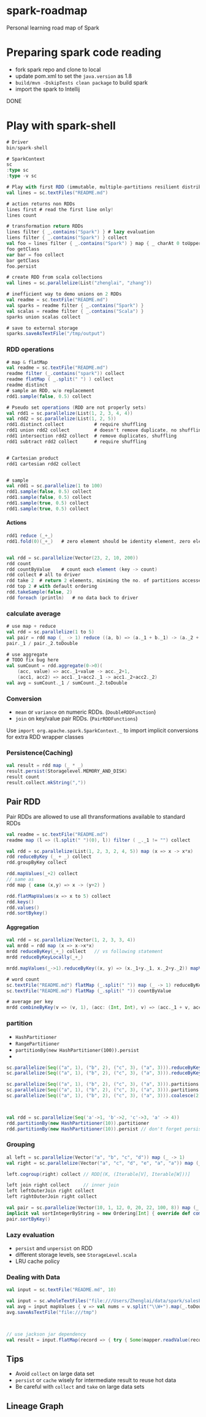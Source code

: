 # spark-roadmap
Personal learning road map of Spark

# Preparing spark code reading
* fork spark repo and clone to local
* update pom.xml to set the `java.version` as 1.8
* `build/mvn -DskipTests clean package` to build spark
* import the spark to Intellij 

DONE 

# Play with spark-shell

```scala
# Driver 
bin/spark-shell

# SparkContext
sc
:type sc
:type -v sc

# Play with first RDD (immutable, multiple-partitions resilient distributed data set)
val lines = sc.textFiles("README.md")

# action returns non RDDs
lines first	# read the first line only!
lines count

# transformation return RDDs
lines filter { _.contains("Spark") } # lazy evaluation
liens filter { _.contains("Spark") } collect
val foo = lines filter { _.contains("Spark") } map { _ charAt 0 toUpper }  # chain of transformations
foo getClass
var bar = foo collect
bar getClass
foo.persist

# create RDD from scala collections
val lines = sc.parallelize(List("zhenglai", "zhang"))

# inefficient way to demo unions on 2 RDDs
val readme = sc.textFile("README.md")
val sparks = readme filter { _.contains("Spark") }
val scalas = readme filter { _.contains("Scala") }
sparks union scalas collect

# save to external storage
sparks.saveAsTextFile("/tmp/output")
```



### RDD operations

```scala
# map & flatMap
val readme = sc.textFile("README.md")
readme filter (_.contains("spark")) collect
readme flatMap ( _.split(" ") ) collect
readme distinct
# sample an RDD, w/o replacement
rdd1.sample(false, 0.5) collect

# Pseudo set operations (RDD are not properly sets)
val rdd1 = sc.parallelize(List(1, 2, 3, 4, 4))
val rdd2 = sc.parallelize(List(1, 2, 5))
rdd1.distinct.collect			# require shuffling
rdd1 union rdd2 collect			# doesn't remove duplicate, no shuffling
rdd1 intersection rdd2 collect  # remove duplicates, shuffling
rdd1 subtract rdd2 collect		# require shuffling	


# Cartesian product
rdd1 cartesian rdd2 collect


# sample
val rdd1 = sc.parallelize(1 to 100)
rdd1.sample(false, 0.5) collect
rdd1.sample(false, 0.5) collect
rdd1.sample(true, 0.5) collect
rdd1.sample(true, 0.5) collect
```

#### Actions

```scala
rdd1 reduce (_+_)
rdd1.fold(0)(_+_)	# zero element should be identity element, zero element is passed to each partition as intial value


val rdd = sc.parallelize(Vector(23, 2, 10, 200))
rdd count
rdd countByValue	# count each element (key -> count)
rdd collect	# all to driver
rdd take 2	# return 2 elements, miniming the no. of partitions accessed
rdd top 2 # with default ordering
rdd.takeSample(false, 2)
rdd foreach (println)	# no data back to driver

```



### calculate average
```scala
# use map + reduce
val rdd = sc.parallelize(1 to 5)
val pair = rdd map (_ -> 1) reduce ((a, b) => (a._1 + b._1) -> (a._2 + b._2))
pair._1 / pair._2.toDouble

# use aggregate
# TODO fix bug here
val sumCount = rdd.aggregate(0->0)(
    (acc, value) => acc._1+value -> acc._2+1, 
    (acc1, acc2) => acc1._1+acc2._1 -> acc1._2+acc2._2)
val avg = sumCount._1 / sumCount._2.toDouble
```


### Conversion

* `mean` or `variance` on numeric RDDs. (`DoubleRDDFunction`)
* `join` on key/value pair RDDs. (`PairRDDFunctions`)

Use `import org.apache.spark.SparkContext._` to import implicit conversions for extra RDD wrapper classes

### Persistence(Caching)

```scala
val result = rdd map (_ * _)
result.persist(Storagelevel.MEMORY_AND_DISK)
result count
result.collect.mkString(","))
```

## Pair RDD
Pair RDDs are allowed to use all thransformations available to standard RDDs
```scala
val readme = sc.textFile("README.md")
readme map (l => (l.split(" ")(0), l)) filter ( _._1 != "") collect

val rdd = sc.parallelize(List(1, 2, 3, 2, 4, 5)) map (x => x -> x*x)
rdd reduceByKey (_ + _) collect
rdd.groupByKey collect

rdd.mapValues(_+2) collect
// same as 
rdd map { case (x,y) => x -> (y+2) }

rdd.flatMapValues(x => x to 5) collect
rdd.keys()
rdd.values()
rdd.sortBykey()
```

#### Aggregation
```scala
val rdd = sc.parallelize(Vector(1, 2, 3, 3, 4))
val mrdd = rdd map (x => x->x*x)
mrdd reduceByKey(_+_) collect	// vs following statement
mrdd reduceByKeyLocally(_+_)

mrdd.mapValues(_->1).reduceByKey((x, y) => (x._1+y._1, x._2+y._2)) mapValues (x => x._1 / x._2) collect

# word count
sc.textFile("README.md") flatMap (_.split(" ")) map (_ -> 1) reduceByKey { (x, y) => x + y } collect	
sc.textFile("README.md") flatMap (_.split(" ")) countByValue

# average per key
mrdd combineByKey(v => (v, 1), (acc: (Int, Int), v) => (acc._1 + v, acc._2 + 1), (acc1: (Int, Int), acc2: (Int, Int)) => (acc1._1 + acc2._1, acc1._2 + acc2._2)) collectAsMap
```



### partition

* `HashPartitioner`
* `RangePartitioner`
* `partitionBy(new HashPartitioner(100)).persist`
* 

```scala
sc.parallelize(Seq(("a", 1), ("b", 2), ("c", 3), ("a", 3))).reduceByKey(_+_) collect     // default parallelism
sc.parallelize(Seq(("a", 1), ("b", 2), ("c", 3), ("a", 3))).reduceByKey(_+_, 8) collect  // custom parallelism

sc.parallelize(Seq(("a", 1), ("b", 2), ("c", 3), ("a", 3))).partitions
sc.parallelize(Seq(("a", 1), ("b", 2), ("c", 3), ("a", 3))).partitions.size
sc.parallelize(Seq(("a", 1), ("b", 2), ("c", 3), ("a", 3))).coalesce(2).partitions.size / coalesce -> optimized partitions if the target size is less than current partition size



val rdd = sc.parallelize(Seq('a'->1, 'b'->2, 'c'->3, 'a' -> 4))
rdd.partitionBy(new HashPartitioner(10)).partitioner
rdd.partitionBy(new HashPartitioner(10)).persist // don't forget persist!!
```

### Grouping

```scala
al left = sc.parallelize(Vector("a", "b", "c", "d")) map (_ -> 1)
val right = sc.parallelize(Vector("a", "c", "d", "e", "a", "a")) map (_ -> 1)

left.cogroup(right) collect	// RDD[(K, (Iterable[V], Iterable[W]))]

left join right collect		// inner join
left leftOuterJoin right collect
left rightOuterJoin right collect

val pair = sc.parallelize(Vector(10, 1, 12, 0, 20, 22, 100, 8)) map (_ -> 1)
implicit val sortIntegerByString = new Ordering[Int] { override def compare(a: Int, b: Int) = a.toString.compare(b.toString) }
pair.sortByKey()


```

### Lazy evaluation


* `persist` and `unpersist` on RDD
* different storage levels, see `StorageLevel.scala`
* LRU cache policy



### Dealing with Data
```scala
val input = sc.textFile("README.md", 10)

val input = sc.wholeTextFiles("file:///Users/Zhenglai/data/spark/salesFiles")
val avg = input mapValues { v => val nums = v.split("\\W+").map(_.toDouble); nums.sum / nums.size.toDouble } collect
avg.saveAsTextFile("file:///tmp")



// use jackson jar dependency
val result = input.flatMap(record => { try { Some(mapper.readValue(record, classOf[Person])) } catch { case _ => None }})

```

## Tips

* Avoid `collect` on large data set 
* `persist` or `cache` wisely for intermediate result to reuse hot data
* Be careful with `collect` and `take` on large data sets

## Lineage Graph